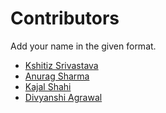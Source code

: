 # Contributors

Add your name in the given format.
* [Kshitiz Srivastava](https://contrihub21.herokuapp.com/profile/user/pirateksh/)
* [Anurag Sharma](https://contrihub21.herokuapp.com/profile/user/anuragitme/)
* [Kajal Shahi](https://contrihub21.herokuapp.com/profile/user/shahikaju7/)
* [Divyanshi Agrawal](https://contrihub21.herokuapp.com/profile/user/Divyanshi070700/)